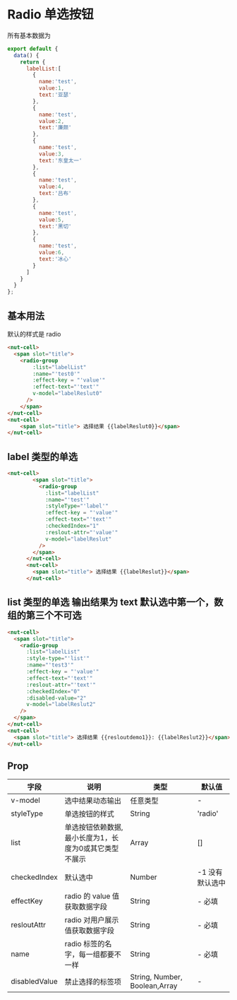# Radio 单选按钮

所有基本数据为

```javascript
export default {
  data() {
    return {
      labelList:[
        {
          name:'test',
          value:1,
          text:'亚瑟'
        },
        {
          name:'test',
          value:2,
          text:'廉颇'
        },
        {
          name:'test',
          value:3,
          text:'东皇太一'
        },
        {
          name:'test',
          value:4,
          text:'吕布'
        },
        {
          name:'test',
          value:5,
          text:'黑切'
        },
        {
          name:'test',
          value:6,
          text:'冰心'
        }
      ]
    }
  }
};
```

## 基本用法

默认的样式是 radio 

```html
<nut-cell>
  <span slot="title">
    <radio-group 
        :list="labelList"  
        :name="'test0'" 
        :effect-key = "'value'"
        :effect-text="'text'"
        v-model="labelReslut0"
      />
    </span>
</nut-cell>
<nut-cell>
    <span slot="title"> 选择结果 {{labelReslut0}}</span>
</nut-cell>   
```

## label 类型的单选

```html
<nut-cell>
        <span slot="title">        
          <radio-group 
            :list="labelList"
            :name="'test'"
            :styleType="'label'"
            :effect-key = "'value'"
            :effect-text="'text'"
            :checkedIndex="1"   
            :reslout-attr="'value'"   
            v-model="labelReslut"  
          />
        </span>
      </nut-cell>
      <nut-cell>
        <span slot="title"> 选择结果 {{labelReslut}}</span>
      </nut-cell>
```

## list 类型的单选 输出结果为 text 默认选中第一个，数组的第三个不可选

```html
<nut-cell>
  <span slot="title">        
    <radio-group 
      :list="labelList"
      :style-type="'list'"
      :name="'test3'"
      :effect-key = "'value'"
      :effect-text="'text'"
      :reslout-attr="'text'"  
      :checkedIndex="0" 
      :disabled-value="2"   
      v-model="labelReslut2"                 
    />
  </span>
</nut-cell>
<nut-cell>
  <span slot="title"> 选择结果 {{resloutdemo1}}: {{labelReslut2}}</span>
</nut-cell>
```

## Prop



| 字段 | 说明 | 类型 | 默认值
|----- | ----- | ----- | ----- 
| v-model | 选中结果动态输出 | 任意类型 | -
| styleType | 单选按钮的样式 | String | 'radio'
| list | 单选按钮依赖数据,最小长度为1，长度为0或其它类型不展示 | Array | []
| checkedIndex | 默认选中 | Number | -1  没有默认选中
| effectKey | radio 的 value 值获取数据字段 | String | - 必填
| resloutAttr | radio 对用户展示值获取数据字段 | String | - 必填
|name | radio 标签的名字，每一组都要不一样 | String| - 必填
|disabledValue | 禁止选择的标签项 | String, Number, Boolean,Array | -